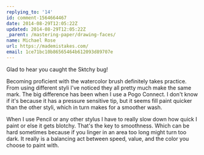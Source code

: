 ```yaml
---
replying_to: '14'
id: comment-1564664467
date: 2014-08-29T12:05:22Z
updated: 2014-08-29T12:05:22Z
_parent: /mastering-paper/drawing-faces/
name: Michael Rose
url: https://mademistakes.com/
email: 1ce71bc10b86565464b612093d89707e
---
```


Glad to hear you caught the Sktchy bug!

Becoming proficient with the watercolor brush definitely takes practice. From
using different styli I've noticed they all pretty much make the same mark. The
big difference has been when I use a Pogo Connect. I don't know if it's because
it has a pressure sensitive tip, but it seems fill paint quicker than the other
styli, which in turn makes for a smoother wash.

When I use Pencil or any other stylus I have to really slow down how quick I
paint or else it gets blotchy. That's the key to smoothness. Which can be hard
sometimes because if you linger in an area too long might turn too dark. It
really is a balancing act between speed, value, and the color you choose to
paint with.
